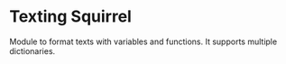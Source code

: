 # Texting Squirrel
Module to format texts with variables and functions. It supports multiple dictionaries.